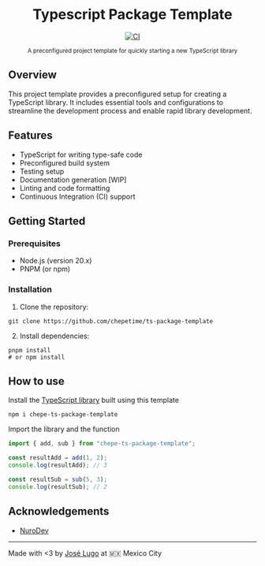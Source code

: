 <div align="center">
  <h1>Typescript Package Template</h1>

[![CI](https://github.com/chepetime/ts-package-template/actions/workflows/test.yml/badge.svg)](https://github.com/chepetime/ts-package-template/actions/workflows/test.yml)

<sup>A preconfigured project template for quickly starting a new TypeScript library</sup>

 </div>

## Overview

This project template provides a preconfigured setup for creating a TypeScript library. It includes essential tools and configurations to streamline the development process and enable rapid library development.

## Features

- TypeScript for writing type-safe code
- Preconfigured build system
- Testing setup
- Documentation generation [WIP]
- Linting and code formatting
- Continuous Integration (CI) support

## Getting Started

### Prerequisites

- Node.js (version 20.x)
- PNPM (or npm)

### Installation

1. Clone the repository:

```shell
git clone https://github.com/chepetime/ts-package-template
```

2. Install dependencies:

```shell
pnpm install
# or npm install
```

## How to use

Install the [TypeScript library](https://www.npmjs.com/package/chepe-ts-package-template) built using this template

```shell
npm i chepe-ts-package-template
```

Import the library and the function

```ts
import { add, sub } from "chepe-ts-package-template";

const resultAdd = add(1, 2);
console.log(resultAdd); // 3

const resultSub = sub(5, 3);
console.log(resultSub); // 2
```

## Acknowledgements

- [NuroDev](https://github.com/nurodev/nuro.dev)

---

Made with <3 by [José Lugo](https://joseliugo.dev) at 🇲🇽 Mexico City
